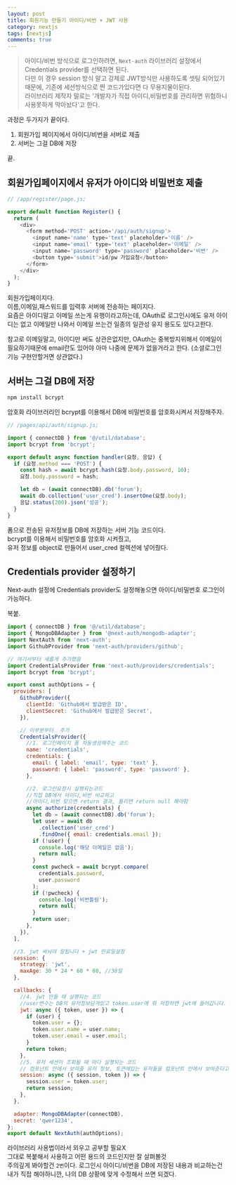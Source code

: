 ```yaml
---
layout: post
title: 회원기능 만들기 아이디/비번 + JWT 사용
category: nextjs
tags: [nextjs]
comments: true
---
```


> 아이디/비번 방식으로 로그인하려면, `Next-auth` 라이브러리 설정에서 Credentials provider를 선택하면 된다.<br/> 다만 이 경우 session 방식 말고 강제로 JWT방식만 사용하도록 셋팅 되어있기때문에, 기존에 세션방식으로 짠 코드가있다면 다 무용지물이된다. <br/> 라이브러리 제작자 말로는 '개발자가 직접 아이디,비밀번호를 관리하면 위험하니 사용못하게 막아놨다'고 한다.

과정은 두가지가 끝이다.<br/>

1. 회원가입 페이지에서 아이디/비번을 서버로 제출
2. 서버는 그걸 DB에 저장

끝.

## 회원가입페이지에서 유저가 아이디와 비밀번호 제출

```js
// /app/register/page.js;

export default function Register() {
  return (
    <div>
      <form method='POST' action='/api/auth/signup'>
        <input name='name' type='text' placeholder='이름' />
        <input name='email' type='text' placeholder='이메일' />
        <input name='password' type='password' placeholder='비번' />
        <button type='submit'>id/pw 가입요청</button>
      </form>
    </div>
  );
}
```

회원가입페이지다.<br/>
이름,이메일,패스워드를 입력후 서버에 전송하는 페이지다.<br/>
요즘은 아이디말고 이메일 쓰는게 유행이라고하는데, OAuth로 로그인시에도 유저 아이디는 없고 이메일만 나와서 이메일 쓰는건 일종의 일관성 유지 용도도 있다고한다.<br/>

참고로 이메일말고, 아이디만 써도 상관은없지만, OAuth는 중복방지위해서 이메일이 필요하기때문에 email란도 있어야 아마 나중에 문제가 없을거라고 한다. (소셜로그인 기능 구현안할거면 상관없다.)

## 서버는 그걸 DB에 저장

```js
npm install bcrypt
```

암호화 라이브러리인 bcrypt를 이용해서 DB에 비밀번호를 암호화시켜서 저장해주자.

```js
// /pages/api/auth/signup.js;

import { connectDB } from '@/util/database';
import bcrypt from 'bcrypt';

export default async function handler(요청, 응답) {
  if (요청.method === 'POST') {
    const hash = await bcrypt.hash(요청.body.password, 10);
    요청.body.password = hash;

    let db = (await connectDB).db('forum');
    await db.collection('user_cred').insertOne(요청.body);
    응답.status(200).json('성공');
  }
}
```

폼으로 전송된 유저정보를 DB에 저장하는 서버 기능 코드이다.<br/>
bcrypt를 이용해서 비밀번호를 암호화 시켜줬고,<br/>
유저 정보를 object로 만들어서 user_cred 컬렉션에 넣어줬다.

## Credentials provider 설정하기

Next-auth 설정에 Credentials provider도 설정해놓으면 아이디/비밀번호 로그인이 가능하다. <br/>

복붙.

```js
import { connectDB } from '@/util/database';
import { MongoDBAdapter } from '@next-auth/mongodb-adapter';
import NextAuth from 'next-auth';
import GithubProvider from 'next-auth/providers/github';

// 여기서부터 새롭게 추가했음
import CredentialsProvider from 'next-auth/providers/credentials';
import bcrypt from 'bcrypt';

export const authOptions = {
  providers: [
    GithubProvider({
      clientId: 'Github에서 발급받은 ID',
      clientSecret: 'Github에서 발급받은 Secret',
    }),

    // 이부분부터  추가
    CredentialsProvider({
      //1. 로그인페이지 폼 자동생성해주는 코드
      name: 'credentials',
      credentials: {
        email: { label: 'email', type: 'text' },
        password: { label: 'password', type: 'password' },
      },

      //2. 로그인요청시 실행되는코드
      //직접 DB에서 아이디,비번 비교하고
      //아이디,비번 맞으면 return 결과, 틀리면 return null 해야함
      async authorize(credentials) {
        let db = (await connectDB).db('forum');
        let user = await db
          .collection('user_cred')
          .findOne({ email: credentials.email });
        if (!user) {
          console.log('해당 이메일은 없음');
          return null;
        }
        const pwcheck = await bcrypt.compare(
          credentials.password,
          user.password
        );
        if (!pwcheck) {
          console.log('비번틀림');
          return null;
        }
        return user;
      },
    }),
  ],

  //3. jwt 써놔야 잘됩니다 + jwt 만료일설정
  session: {
    strategy: 'jwt',
    maxAge: 30 * 24 * 60 * 60, //30일
  },

  callbacks: {
    //4. jwt 만들 때 실행되는 코드
    //user변수는 DB의 유저정보담겨있고 token.user에 뭐 저장하면 jwt에 들어갑니다.
    jwt: async ({ token, user }) => {
      if (user) {
        token.user = {};
        token.user.name = user.name;
        token.user.email = user.email;
      }
      return token;
    },
    //5. 유저 세션이 조회될 때 마다 실행되는 코드
    // 컴포넌트 안에서 보여줄 유저 정보, 토큰에있는 유저들을 컴포넌트 안에서 보여준다고 생각하면됨
    session: async ({ session, token }) => {
      session.user = token.user;
      return session;
    },
  },

  adapter: MongoDBAdapter(connectDB),
  secret: 'qwer1234',
};
export default NextAuth(authOptions);
```

라이브러리 사용법이라서 외우고 공부할 필요X <br/>
그대로 복붙해서 사용하고 어떤 용드의 코드인지만 잘 살펴볼것 <br/>
주의깊게 봐야할건 `2번`이다. 로그인시 아이디/비번을 DB에 저장된 내용과 비교하는건 내가 직접 해야하니깐, 나의 DB 상황에 맞게 수정해서 쓰면 되겠다.
